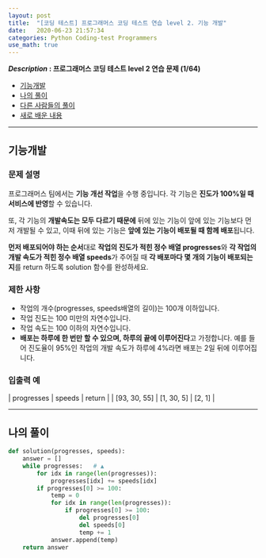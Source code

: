 ```yaml
---
layout: post
title:  "[코딩 테스트] 프로그래머스 코딩 테스트 연습 level 2. 기능 개발"
date:   2020-06-23 21:57:34 
categories: Python Coding-test Programmers
use_math: true
---
```


**_Description_ : 프로그래머스 코딩 테스트 level 2 연습 문제 (1/64)**

* [기능개발](#problem-description)
* [나의 풀이](#my-solution)
* [다른 사람들의 풀이](#problem-solution)
* [새로 배운 내용](#deep)

***

## 기능개발 <a id="problem-description"></a>

### 문제 설명

프로그래머스 팀에서는 **기능 개선 작업**을 수행 중입니다. 각 기능은 **진도가 100%일 때 서비스에 반영**할 수 있습니다. 

또, 각 기능의 **개발속도는 모두 다르기 때문에** 뒤에 있는 기능이 앞에 있는 기능보다 먼저 개발될 수 있고, 이때 뒤에 있는 기능은 **앞에 있는 기능이 배포될 때 함께 배포**됩니다.

**먼저 배포되어야 하는 순서**대로 **작업의 진도가 적힌 정수 배열 progresses**와 **각 작업의 개발 속도가 적힌 정수 배열 speeds**가 주어질 때 **각 배포마다 몇 개의 기능이 배포되는지**를 return 하도록 solution 함수를 완성하세요.

### 제한 사항
-   작업의 개수(progresses, speeds배열의 길이)는 100개 이하입니다.
-   작업 진도는 100 미만의 자연수입니다.
-   작업 속도는 100 이하의 자연수입니다.
-   **배포는 하루에 한 번만 할 수 있으며, 하루의 끝에 이루어진다**고 가정합니다. 예를 들어 진도율이 95%인 작업의 개발 속도가 하루에 4%라면 배포는 2일 뒤에 이루어집니다.

### 입출력 예

| progresses | speeds | return |
| [93, 30, 55] | [1, 30, 5] | [2, 1] |

***

## 나의 풀이 <a id='my-solution'></a>

```python
def solution(progresses, speeds):
    answer = []
    while progresses:	# ▲
        for idx in range(len(progresses)):
            progresses[idx] += speeds[idx]
        if progresses[0] >= 100:
            temp = 0
            for idx in range(len(progresses)):
                if progresses[0] >= 100:
                    del progresses[0]
                    del speeds[0]
                    temp += 1
            answer.append(temp)
    return answer
```


<!--stackedit_data:
eyJoaXN0b3J5IjpbLTIxMzk1NjM1ODUsLTEwMTkxOTgwNjUsND
U3MDcyMzYyLC0yNDA1MTUzMjldfQ==
-->